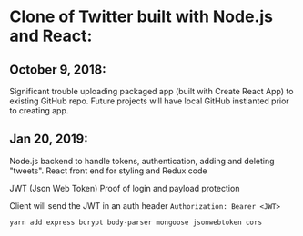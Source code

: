 # Clone of Twitter built with Node.js and React:

## October 9, 2018:

Significant trouble uploading packaged app (built with Create React App) to existing GitHub repo. Future projects will have local GitHub instianted prior to creating app.

## Jan 20, 2019:

Node.js backend to handle tokens, authentication, adding and deleting "tweets".
React front end for styling and Redux code

JWT (Json Web Token)
Proof of login and payload protection

Client will send the JWT in an auth header
`Authorization: Bearer <JWT>`

`yarn add express bcrypt body-parser mongoose jsonwebtoken cors`
